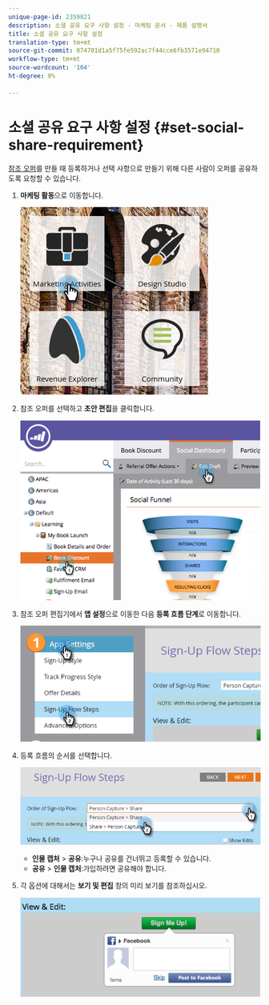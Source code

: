 ```yaml
---
unique-page-id: 2359821
description: 소셜 공유 요구 사항 설정 - 마케팅 문서 - 제품 설명서
title: 소셜 공유 요구 사항 설정
translation-type: tm+mt
source-git-commit: 074701d1a5f75fe592ac7f44cce6fb3571e94710
workflow-type: tm+mt
source-wordcount: '104'
ht-degree: 0%

---
```



# 소셜 공유 요구 사항 설정 {#set-social-share-requirement}

[참조 오퍼](/help/marketo/product-docs/demand-generation/social/referral-offers/create-a-referral-offer.md)를 만들 때 등록하거나 선택 사항으로 만들기 위해 다른 사람이 오퍼를 공유하도록 요청할 수 있습니다.

1. **마케팅 활동**&#x200B;으로 이동합니다.

   ![](assets/ma-1.png)

1. 참조 오퍼를 선택하고 **초안 편집**&#x200B;을 클릭합니다.

   ![](assets/image2015-4-22-13-3a30-3a36.png)

1. 참조 오퍼 편집기에서 **앱 설정**&#x200B;으로 이동한 다음 **등록 흐름 단계**&#x200B;로 이동합니다.

   ![](assets/three.png)

1. 등록 흐름의 순서를 선택합니다.

   ![](assets/four.png)

   * **인물 캡처**  >  **공유**:누구나 공유를 건너뛰고 등록할 수 있습니다.
   * **공유** >  **인물 캡처**:가입하려면 공유해야 합니다.

1. 각 옵션에 대해서는 **보기 및 편집** 창의 미리 보기를 참조하십시오.

   ![](assets/image2015-4-22-13-3a34-3a28.png)
